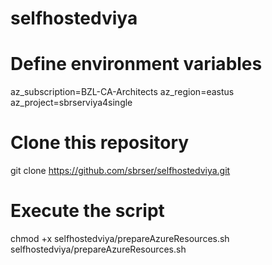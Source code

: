 # selfhostedviya

# Define environment variables

az_subscription=BZL-CA-Architects
az_region=eastus
az_project=sbrserviya4single

# Clone this repository

git clone https://github.com/sbrser/selfhostedviya.git

# Execute the script 

chmod +x selfhostedviya/prepareAzureResources.sh
selfhostedviya/prepareAzureResources.sh
